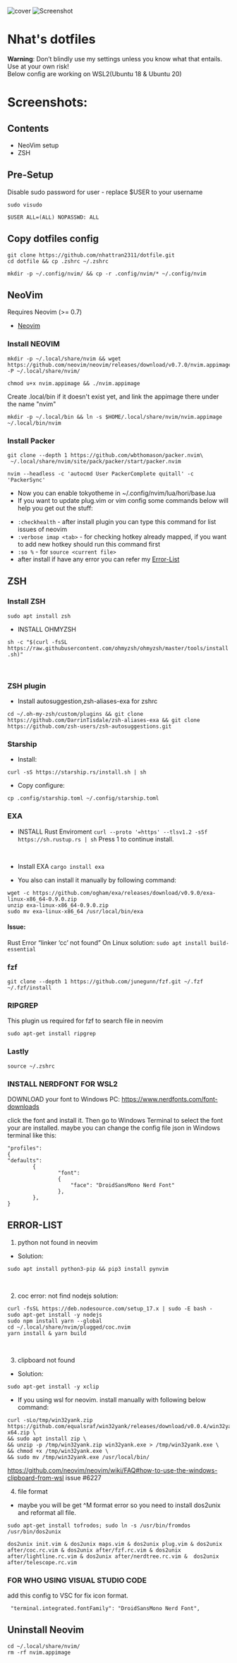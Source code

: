 ![cover](./images/theme_wsl.png)
![Screenshot](./images/neovim_wsl.png)
# Nhat's dotfiles

**Warning**: Don’t blindly use my settings unless you know what that entails. Use at your own risk! <br />
Below config are working on WSL2(Ubuntu 18 & Ubuntu 20)
# Screenshots:
## Contents
- NeoVim setup
- ZSH

## Pre-Setup
Disable sudo password for user - replace $USER to your username
```
sudo visudo
```
```
$USER ALL=(ALL) NOPASSWD: ALL
```
## Copy dotfiles config
```
git clone https://github.com/nhattran2311/dotfile.git
cd dotfile && cp .zshrc ~/.zshrc
```

```
mkdir -p ~/.config/nvim/ && cp -r .config/nvim/* ~/.config/nvim
```

## NeoVim
Requires Neovim (>= 0.7)
- [Neovim](https://github.com/neovim/neovim)
### Install NEOVIM

```
mkdir -p ~/.local/share/nvim && wget https://github.com/neovim/neovim/releases/download/v0.7.0/nvim.appimage -P ~/.local/share/nvim/
```


```
chmod u+x nvim.appimage && ./nvim.appimage
```

Create .local/bin if it doesn't exist yet, and link the appimage there under the name "nvim"

```
mkdir -p ~/.local/bin && ln -s $HOME/.local/share/nvim/nvim.appimage ~/.local/bin/nvim
```

### Install Packer
```
git clone --depth 1 https://github.com/wbthomason/packer.nvim\
 ~/.local/share/nvim/site/pack/packer/start/packer.nvim
```


```
nvim --headless -c 'autocmd User PackerComplete quitall' -c 'PackerSync'
```
- Now you can enable tokyotheme in ~/.config/nvim/lua/hori/base.lua
- If you want to update plug.vim or vim config some commands below will help you get out the stuff:
* `:checkhealth` - after install plugin you can type this command for list issues of neovim
* `:verbose imap <tab>` - for checking hotkey already mapped, if you want to add new hotkey should run this command first
* `:so %` - for `source <current file>`
* after install if have any error you can refer my [Error-List](#error-list)



## ZSH
### Install ZSH
`sudo apt install zsh`
- INSTALL OHMYZSH

`sh -c "$(curl -fsSL https://raw.githubusercontent.com/ohmyzsh/ohmyzsh/master/tools/install.sh)"`

<br />

### ZSH plugin 
- Install autosuggestion,zsh-aliases-exa for zshrc

```
cd ~/.oh-my-zsh/custom/plugins && git clone https://github.com/DarrinTisdale/zsh-aliases-exa && git clone https://github.com/zsh-users/zsh-autosuggestions.git
```


### Starship
- Install:
```
curl -sS https://starship.rs/install.sh | sh
```
- Copy configure:
```
cp .config/starship.toml ~/.config/starship.toml
```

### EXA
- INSTALL Rust Enviroment
`curl --proto '=https' --tlsv1.2 -sSf https://sh.rustup.rs | sh`
Press 1 to continue install.
<br />

- Install EXA
`cargo install exa`

- You also can install it manually by following command:
```
wget -c https://github.com/ogham/exa/releases/download/v0.9.0/exa-linux-x86_64-0.9.0.zip
unzip exa-linux-x86_64-0.9.0.zip
sudo mv exa-linux-x86_64 /usr/local/bin/exa
```

#### Issue:
Rust Error “linker ‘cc’ not found” On Linux
solution:
`sudo apt install build-essential`


### fzf
```
git clone --depth 1 https://github.com/junegunn/fzf.git ~/.fzf
~/.fzf/install
```

### RIPGREP
This plugin us required for fzf to search file in neovim
```
sudo apt-get install ripgrep
```

### Lastly
`source ~/.zshrc`

### INSTALL NERDFONT FOR WSL2
DOWNLOAD your font to Windows PC:
https://www.nerdfonts.com/font-downloads

click the font and install it. Then go to Windows Terminal to select the font your are installed.
maybe you can change the config file json in Windows terminal like this:
```
"profiles": 
{
"defaults": 
        {
                "font": 
                {
                    "face": "DroidSansMono Nerd Font"
                },
        },
}
```

## ERROR-LIST
1. python not found in neovim
- Solution:
```
sudo apt install python3-pip && pip3 install pynvim
```
<br />

2. coc error: not find nodejs
solution:
```
curl -fsSL https://deb.nodesource.com/setup_17.x | sudo -E bash -
sudo apt-get install -y nodejs
sudo npm install yarn --global
cd ~/.local/share/nvim/plugged/coc.nvim
yarn install & yarn build
```
<br />

3. clipboard not found
- Solution:
```
sudo apt-get install -y xclip
```
* If you using wsl for neovim. install manually with following below command:
```
curl -sLo/tmp/win32yank.zip https://github.com/equalsraf/win32yank/releases/download/v0.0.4/win32yank-x64.zip \
&& sudo apt install zip \
&& unzip -p /tmp/win32yank.zip win32yank.exe > /tmp/win32yank.exe \
&& chmod +x /tmp/win32yank.exe \
&& sudo mv /tmp/win32yank.exe /usr/local/bin/
```
https://github.com/neovim/neovim/wiki/FAQ#how-to-use-the-windows-clipboard-from-wsl
issue #6227

4. file format
- maybe you will be get ^M format error so you need to install dos2unix and reformat all file.
```
sudo apt-get install tofrodos; sudo ln -s /usr/bin/fromdos /usr/bin/dos2unix
```
```
dos2unix init.vim & dos2unix maps.vim & dos2unix plug.vim & dos2unix after/coc.rc.vim & dos2unix after/fzf.rc.vim & dos2unix after/lightline.rc.vim & dos2unix after/nerdtree.rc.vim &  dos2unix after/telescope.rc.vim
```

### FOR WHO USING VISUAL STUDIO CODE
add this config to VSC for fix icon format.
```
 "terminal.integrated.fontFamily": "DroidSansMono Nerd Font",
```


## Uninstall Neovim
```
cd ~/.local/share/nvim/
rm -rf nvim.appimage
```

